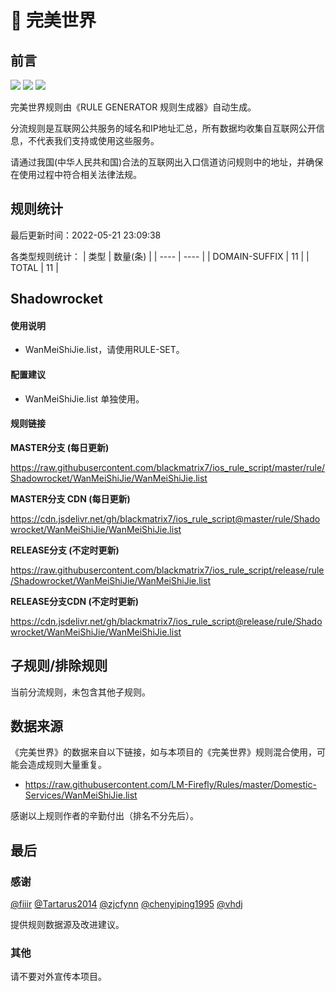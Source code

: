 # 🧸 完美世界

## 前言

![](https://shields.io/badge/-移除重复规则-ff69b4) ![](https://shields.io/badge/-DOMAIN与DOMAIN--SUFFIX合并-green) ![](https://shields.io/badge/-IP--CIDR(6)合并-blueviolet) 

完美世界规则由《RULE GENERATOR 规则生成器》自动生成。

分流规则是互联网公共服务的域名和IP地址汇总，所有数据均收集自互联网公开信息，不代表我们支持或使用这些服务。

请通过我国(中华人民共和国)合法的互联网出入口信道访问规则中的地址，并确保在使用过程中符合相关法律法规。

## 规则统计

最后更新时间：2022-05-21 23:09:38

各类型规则统计：
| 类型 | 数量(条)  | 
| ---- | ----  |
| DOMAIN-SUFFIX | 11  | 
| TOTAL | 11  | 


## Shadowrocket 

#### 使用说明
- WanMeiShiJie.list，请使用RULE-SET。

#### 配置建议
- WanMeiShiJie.list 单独使用。

#### 规则链接
**MASTER分支 (每日更新)**

https://raw.githubusercontent.com/blackmatrix7/ios_rule_script/master/rule/Shadowrocket/WanMeiShiJie/WanMeiShiJie.list

**MASTER分支 CDN (每日更新)**

https://cdn.jsdelivr.net/gh/blackmatrix7/ios_rule_script@master/rule/Shadowrocket/WanMeiShiJie/WanMeiShiJie.list

**RELEASE分支 (不定时更新)**

https://raw.githubusercontent.com/blackmatrix7/ios_rule_script/release/rule/Shadowrocket/WanMeiShiJie/WanMeiShiJie.list

**RELEASE分支CDN (不定时更新)**

https://cdn.jsdelivr.net/gh/blackmatrix7/ios_rule_script@release/rule/Shadowrocket/WanMeiShiJie/WanMeiShiJie.list

## 子规则/排除规则


当前分流规则，未包含其他子规则。

## 数据来源

《完美世界》的数据来自以下链接，如与本项目的《完美世界》规则混合使用，可能会造成规则大量重复。

- https://raw.githubusercontent.com/LM-Firefly/Rules/master/Domestic-Services/WanMeiShiJie.list


感谢以上规则作者的辛勤付出（排名不分先后）。

## 最后

### 感谢

[@fiiir](https://github.com/fiiir) [@Tartarus2014](https://github.com/Tartarus2014) [@zjcfynn](https://github.com/zjcfynn) [@chenyiping1995](https://github.com/chenyiping1995) [@vhdj](https://github.com/vhdj)

提供规则数据源及改进建议。

### 其他

请不要对外宣传本项目。